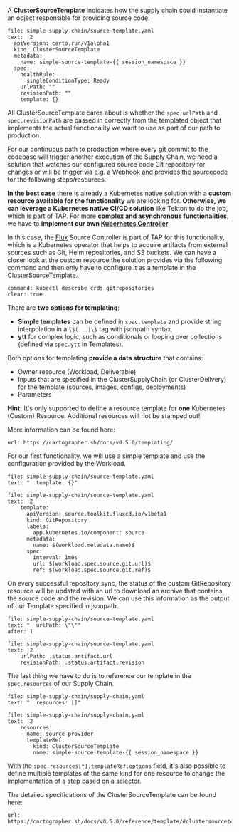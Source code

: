 A **ClusterSourceTemplate** indicates how the supply chain could instantiate an object responsible for providing source code. 
```editor:append-lines-to-file
file: simple-supply-chain/source-template.yaml
text: |2
  apiVersion: carto.run/v1alpha1
  kind: ClusterSourceTemplate
  metadata:
    name: simple-source-template-{{ session_namespace }}
  spec:
    healthRule:
      singleConditionType: Ready
    urlPath: ""
    revisionPath: ""
    template: {}
```
All ClusterSourceTemplate cares about is whether the `spec.urlPath` and `spec.revisionPath` are passed in correctly from the templated object that implements the actual functionality we want to use as part of our path to production.

For our continuous path to production where every git commit to the codebase will trigger another execution of the Supply Chain, we need a solution that watches our configured source code Git repository for changes or will be trigger via e.g. a Webhook and provides the sourcecode for the following steps/resources.

**In the best case** there is already a Kubernetes native solution with a **custom resource available for the functionality** we are looking for. **Otherwise, we can leverage a Kubernetes native CI/CD solution** like Tekton to do the job, which is part of TAP. For more **complex and asynchronous functionalities**, we have to **implement our own [Kubernetes Controller](https://kubernetes.io/docs/concepts/architecture/controller/)**.

In this case, the [Flux](https://fluxcd.io) Source Controller is part of TAP for this functionality, which is a Kubernetes operator that helps to acquire artifacts from external sources such as Git, Helm repositories, and S3 buckets. 
We can have a closer look at the custom resource the solution provides via the following command and then only have to configure it as a template in the ClusterSourceTemplate.
```terminal:execute
command: kubectl describe crds gitrepositories
clear: true
```

There are **two options for templating**:
- **Simple templates** can be defined in `spec.template` and provide string interpolation in a `\$(...)\$` tag with jsonpath syntax.
- **ytt** for complex logic, such as conditionals or looping over collections (defined via `spec.ytt` in Templates).

Both options for templating **provide a data structure** that contains:
- Owner resource (Workload, Deliverable)
- Inputs that are specified in the ClusterSupplyChain (or ClusterDelivery) for the template (sources, images, configs, deployments)
- Parameters

**Hint:** It's only supported to define a resource template for **one** Kubernetes (Custom) Resource. Additional resources will not be stamped out!

More information can be found here: 
```dashboard:open-url
url: https://cartographer.sh/docs/v0.5.0/templating/
```

For our first functionality, we will use a simple template and use the configuration provided by the Workload.
```editor:select-matching-text
file: simple-supply-chain/source-template.yaml
text: "  template: {}"
```
```editor:replace-text-selection
file: simple-supply-chain/source-template.yaml
text: |2
    template:
      apiVersion: source.toolkit.fluxcd.io/v1beta1
      kind: GitRepository
      labels:
        app.kubernetes.io/component: source
      metadata:
        name: $(workload.metadata.name)$
      spec:
        interval: 1m0s
        url: $(workload.spec.source.git.url)$
        ref: $(workload.spec.source.git.ref)$
```

On every successful repository sync, the status of the custom GitRepository resource will be updated with an url to download an archive that contains the source code and the revision. We can use this information as the output of our Template specified in jsonpath.
```editor:select-matching-text
file: simple-supply-chain/source-template.yaml
text: "  urlPath: \"\""
after: 1
```
```editor:replace-text-selection
file: simple-supply-chain/source-template.yaml
text: |2
    urlPath: .status.artifact.url
    revisionPath: .status.artifact.revision
```

The last thing we have to do is to reference our template in the `spec.resources` of our Supply Chain.
```editor:select-matching-text
file: simple-supply-chain/supply-chain.yaml
text: "  resources: []"
```

```editor:replace-text-selection
file: simple-supply-chain/supply-chain.yaml
text: |2
    resources:
    - name: source-provider
      templateRef:
        kind: ClusterSourceTemplate
        name: simple-source-template-{{ session_namespace }}
```

With the `spec.resources[*].templateRef.options` field, it's also possible to define multiple templates of the same kind for one resource to change the implementation of a step based on a selector.

The detailed specifications of the ClusterSourceTemplate can be found here: 
```dashboard:open-url
url: https://cartographer.sh/docs/v0.5.0/reference/template/#clustersourcetemplate
```
